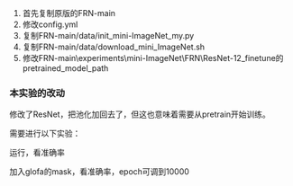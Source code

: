 1. 首先复制原版的FRN-main
2. 修改config.yml
3. 复制FRN-main/data/init_mini-ImageNet_my.py
4. 复制FRN-main/data/download_mini_ImageNet.sh
5. 修改FRN-main\experiments\mini-ImageNet\FRN\ResNet-12_finetune的pretrained_model_path



### 本实验的改动

修改了ResNet，把池化加回去了，但这也意味着需要从pretrain开始训练。

需要进行以下实验：

运行，看准确率

加入glofa的mask，看准确率，epoch可调到10000

